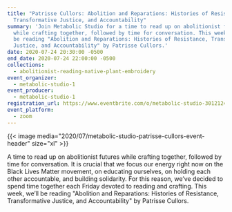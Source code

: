 ```yaml
---
title: "Patrisse Cullors: Abolition and Reparations: Histories of Resistance,
  Transformative Justice, and Accountability"
summary: 'Join Metabolic Studio for a time to read up on abolitionist futures
  while crafting together, followed by time for conversation. This week, we’ll
  be reading "Abolition and Reparations: Histories of Resistance, Transformative
  Justice, and Accountability" by Patrisse Cullors.'
date: 2020-07-24 20:30:00 -0500
end_date: 2020-07-24 22:00:00 -0500
collections:
  - abolitionist-reading-native-plant-embroidery
event_organizer:
  - metabolic-studio-1
event_producer:
  - metabolic-studio-1
registration_url: https://www.eventbrite.com/o/metabolic-studio-30121249062
event_platform:
  - zoom
---
```

{{< image media="2020/07/metabolic-studio-patrisse-cullors-event-header" size="xl" >}}

A time to read up on abolitionist futures while crafting together, followed by time for conversation. It is crucial that we focus our energy right now on the Black Lives Matter movement, on educating ourselves, on holding each other accountable, and building solidarity. For this reason, we’ve decided to spend time together each Friday devoted to reading and crafting. This week, we’ll be reading "Abolition and Reparations: Histories of Resistance, Transformative Justice, and Accountability" by Patrisse Cullors.